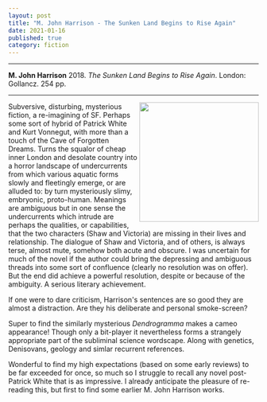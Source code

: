 ```yaml
---
layout: post
title: "M. John Harrison - The Sunken Land Begins to Rise Again"
date: 2021-01-16
published: true
category: fiction
---
```



***
<b>M. John Harrison</b> 2018. _The Sunken Land Begins to Rise Again_. London: Gollancz. 254 pp.

***

<img align="right" width="240" src="https://www.gollancz.co.uk/wp-content/uploads/2019/12/hbg-title-9780575096370-39.jpg?fit=436%2C675"> 
Subversive, disturbing, mysterious fiction, a re-imagining of SF.  Perhaps some sort of hybrid of Patrick White and Kurt Vonnegut, with more than a touch of the Cave of Forgotten Dreams.  Turns the squalor of cheap inner London and desolate country into a horror landscape of undercurrents from which various aquatic forms slowly and fleetingly emerge, or are alluded to: by turn mysteriously slimy, embryonic, proto-human. Meanings are ambiguous but in one sense the undercurrents which intrude are perhaps the qualities, or capabilities, that the two characters (Shaw and Victoria) are missing in their lives and relationship.  The dialogue of Shaw and Victoria, and of others, is always terse, almost mute, somehow both acute and obscure. I was uncertain for much of the novel if the author could bring the depressing and ambiguous threads into some sort of confluence (clearly no resolution was on offer).  But the end did achieve a powerful resolution, despite or because of the ambiguity.   A serious literary achievement.

If one were to dare criticism, Harrison's sentences are so good they are almost a distraction.  Are they his deliberate and personal smoke-screen?   

Super to find the similarly mysterious _Dendrogramma_ makes a cameo appearance!  Though only a bit-player it nevertheless forms a strangely appropriate part of the subliminal science wordscape. Along with genetics, Denisovans, geology and simlar recurrent references.

Wonderful to find my high expectations (based on some early reviews) to be far exceeded for once, so much so I struggle to recall any novel post- Patrick White that is as impressive.  I already anticipate the pleasure of re-reading this, but first to find some earlier M. John Harrison works. 
